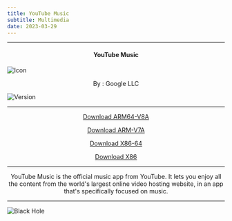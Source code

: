 ```yaml
---
title: YouTube Music
subtitle: Multimedia
date: 2023-03-29
---
```

---

<h4> <p align="center"> YouTube Music </p> </h4>

![Icon](https://rb.gy/dzt9jx)

<p align="center"> By : Google LLC </p>

![Version](https://rb.gy/xps79)

---

<p align ="center">
<a href="https://clk.asia/PqpVgeJ" class="btn btn-outline-success"> Download ARM64-V8A </a>
</p>

<p align ="center">
<a href="https://clk.asia/koEO" class="btn btn-outline-success"> Download ARM-V7A </a>
</p>

<p align ="center">
<a href="https://clk.asia/qCYCkIaB" class="btn btn-outline-success"> Download X86-64 </a>
</p>

<p align ="center">
<a href="https://clk.asia/IeqAX" class="btn btn-outline-success"> Download X86 </a>
</p>

---

<p align="center">
YouTube Music is the official music app from YouTube. It lets you enjoy all the content from the world's largest online video hosting website, in an app that's specifically focused on music.
</p>

---

![Black Hole](https://rb.gy/z0dyyw)

